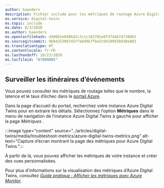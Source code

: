 ```yaml
---
author: baanders
description: Fichier include pour les métriques de routage Azure Digital Twins
ms.service: digital-twins
ms.topic: include
ms.date: 8/3/2020
ms.author: baanders
ms.openlocfilehash: d486b5e8486d2c3c1c343701e0f3f4d474738063
ms.sourcegitcommit: 9b8425300745ffe8d9b7fbe3c04199550d30e003
ms.translationtype: HT
ms.contentlocale: fr-FR
ms.lasthandoff: 10/23/2020
ms.locfileid: "87809005"
---
```

## <a name="monitor-event-routes"></a>Surveiller les itinéraires d’événements

Vous pouvez consulter les métriques de routage telles que le nombre, la latence et le taux d’échec dans le [portail Azure](https://portal.azure.com/). 

Dans la page d’accueil du portail, recherchez votre instance Azure Digital Twins pour en extraire les détails. Sélectionnez l’option **Métriques** dans le menu de navigation de l’instance Azure Digital Twins à gauche pour afficher la page *Métriques* .

:::image type="content" source="../articles/digital-twins/media/troubleshoot-metrics/azure-digital-twins-metrics.png" alt-text="Capture d’écran montrant la page des métriques pour Azure Digital Twins.":::

À partir de là, vous pouvez afficher les métriques de votre instance et créer des vues personnalisées.

Pour plus d’informations sur la visualisation des métriques d’Azure Digital Twins, consultez [*Guide pratique : Afficher les métriques avec Azure Monitor*](../articles/digital-twins/troubleshoot-metrics.md).